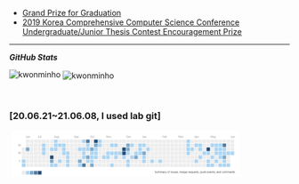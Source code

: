 
- <a  target='_blank' href='./res/award/Grand Prize for Graduation'> Grand Prize for Graduation</a>
- <a  target='_blank' href='./res/award/Academic-Conference-Award.pdf'> 2019 Korea Comprehensive Computer Science Conference Undergraduate/Junior Thesis Contest Encouragement Prize</a>

---

<i><b>GitHub Stats</b></i>

<p><img align="left" src="https://github-readme-stats.vercel.app/api/top-langs?username=kwonminho&show_icons=true&locale=en&layout=compact" alt="kwonminho" /></p>

<p>&nbsp;<img align="center" src="https://github-readme-stats.vercel.app/api?username=kwonminho&show_icons=true&locale=en" alt="kwonminho" width="410" /></p>

<br>

### [20.06.21~21.06.08, I used lab git]

&nbsp;<img align="center" src="./assets/before-git-log.PNG" alt="kwonminho" width="410" />
